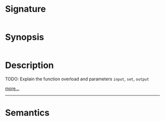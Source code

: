 # Signature
```vikid-signature
```

# Synopsis
```vikid-synopsis
```

# Description
TODO: Explain the function overload and parameters `input`, `set`, `output`

[more...](https://en.wikipedia.org/wiki/Union_(set_theory))

----
# Semantics